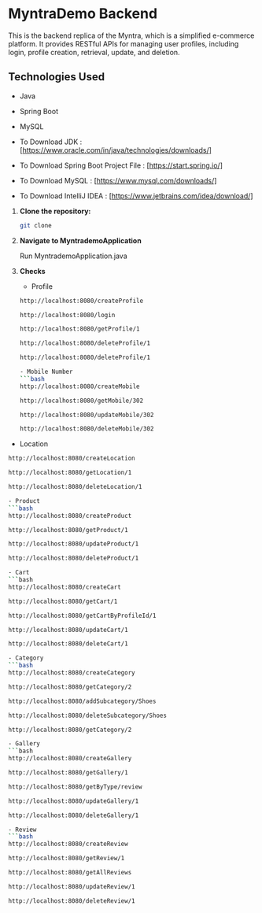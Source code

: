 # MyntraDemo Backend

This is the backend replica of the Myntra, which is a simplified e-commerce platform. It provides RESTful APIs for managing user profiles, including login, profile creation, retrieval, update, and deletion.

## Technologies Used

- Java
- Spring Boot
- MySQL

- To Download JDK : [https://www.oracle.com/in/java/technologies/downloads/]
- To Download Spring Boot Project File : [https://start.spring.io/]
- To Download MySQL : [https://www.mysql.com/downloads/]
- To Download IntelliJ IDEA : [https://www.jetbrains.com/idea/download/]


1. **Clone the repository:**

   ```bash
   git clone

   
2. **Navigate to MyntrademoApplication**

   Run MyntrademoApplication.java

3. **Checks**

   - Profile
   ```bash
   http://localhost:8080/createProfile

   http://localhost:8080/login

   http://localhost:8080/getProfile/1

   http://localhost:8080/deleteProfile/1

   http://localhost:8080/deleteProfile/1

   - Mobile Number
   ```bash
   http://localhost:8080/createMobile

   http://localhost:8080/getMobile/302

   http://localhost:8080/updateMobile/302

   http://localhost:8080/deleteMobile/302


  - Location
  ```bash
  http://localhost:8080/createLocation

  http://localhost:8080/getLocation/1

  http://localhost:8080/deleteLocation/1

  - Product
  ```bash
  http://localhost:8080/createProduct

  http://localhost:8080/getProduct/1

  http://localhost:8080/updateProduct/1

  http://localhost:8080/deleteProduct/1

  - Cart
  ```bash
  http://localhost:8080/createCart

  http://localhost:8080/getCart/1

  http://localhost:8080/getCartByProfileId/1

  http://localhost:8080/updateCart/1

  http://localhost:8080/deleteCart/1

  - Category
  ```bash
  http://localhost:8080/createCategory

  http://localhost:8080/getCategory/2

  http://localhost:8080/addSubcategory/Shoes

  http://localhost:8080/deleteSubcategory/Shoes

  http://localhost:8080/getCategory/2

  - Gallery
  ```bash
  http://localhost:8080/createGallery

  http://localhost:8080/getGallery/1

  http://localhost:8080/getByType/review

  http://localhost:8080/updateGallery/1

  http://localhost:8080/deleteGallery/1

  - Review
  ```bash
  http://localhost:8080/createReview

  http://localhost:8080/getReview/1

  http://localhost:8080/getAllReviews

  http://localhost:8080/updateReview/1

  http://localhost:8080/deleteReview/1





















